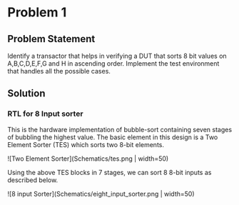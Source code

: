 # Problem 1
## Problem Statement
Identify a transactor that helps in verifying a DUT that sorts 8 bit values on A,B,C,D,E,F,G and H in ascending order. Implement the test environment that handles all the possible cases.

## Solution

### RTL for 8 Input sorter
This is the hardware implementation of bubble-sort containing seven stages of bubbling the highest value. The basic element in this design is a Two Element Sorter (TES) which sorts two 8-bit elements.

![Two Element Sorter](Schematics/tes.png | width=50) 

Using the above TES blocks in 7 stages, we can sort 8 8-bit inputs as described below.

![8 input Sorter](Schematics/eight_input_sorter.png | width=50) 
